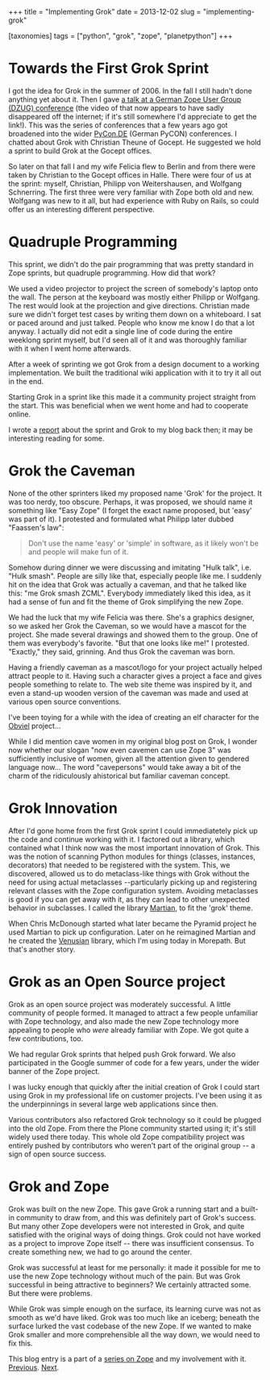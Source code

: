 +++
title = "Implementing Grok"
date = 2013-12-02
slug = "implementing-grok"

[taxonomies]
tags = ["python", "grok", "zope", "planetpython"]
+++

# Towards the First Grok Sprint

I got the idea for Grok in the summer of 2006. In the fall I still
hadn't done anything yet about it. Then I gave [a talk at a German Zope
User Group (DZUG)
conference](http://blog.startifact.com/posts/older/dzug-keynote.html)
(the video of that now appears to have sadly disappeared off the
internet; if it's still somewhere I'd appreciate to get the link!). This
was the series of conferences that a few years ago got broadened into
the wider [PyCon.DE](https://2013.de.pycon.org/) (German PyCON)
conferences. I chatted about Grok with Christian Theune of Gocept. He
suggested we hold a sprint to build Grok at the Gocept offices.

So later on that fall I and my wife Felicia flew to Berlin and from
there were taken by Christian to the Gocept offices in Halle. There were
four of us at the sprint: myself, Christian, Philipp von Weitershausen,
and Wolfgang Schnerring. The first three were very familiar with Zope
both old and new. Wolfgang was new to it all, but had experience with
Ruby on Rails, so could offer us an interesting different perspective.

# Quadruple Programming

This sprint, we didn't do the pair programming that was pretty standard
in Zope sprints, but quadruple programming. How did that work?

We used a video projector to project the screen of somebody's laptop
onto the wall. The person at the keyboard was mostly either Philipp or
Wolfgang. The rest would look at the projection and give directions.
Christian made sure we didn't forget test cases by writing them down on
a whiteboard. I sat or paced around and just talked. People who know me
know I do that a lot anyway. I actually did not edit a single line of
code during the entire weeklong sprint myself, but I'd seen all of it
and was thoroughly familiar with it when I went home afterwards.

After a week of sprinting we got Grok from a design document to a
working implementation. We built the traditional wiki application with
it to try it all out in the end.

Starting Grok in a sprint like this made it a community project straight
from the start. This was beneficial when we went home and had to
cooperate online.

I wrote a
[report](http://blog.startifact.com/posts/older/grok-or-what-i-did-on-my-holiday.html)
about the sprint and Grok to my blog back then; it may be interesting
reading for some.

# Grok the Caveman

None of the other sprinters liked my proposed name 'Grok' for the
project. It was too nerdy, too obscure. Perhaps, it was proposed, we
should name it something like "Easy Zope" (I forget the exact name
proposed, but 'easy' was part of it). I protested and formulated what
Philipp later dubbed "Faassen's law":

> Don't use the name 'easy' or 'simple' in software, as it likely won't
> be and people will make fun of it.

Somehow during dinner we were discussing and imitating "Hulk talk", i.e.
"Hulk smash". People are silly like that, especially people like me. I
suddenly hit on the idea that Grok was actually a caveman, and that he
talked like this: "me Grok smash ZCML". Everybody immediately liked this
idea, as it had a sense of fun and fit the theme of Grok simplifying the
new Zope.

We had the luck that my wife Felicia was there. She's a graphics
designer, so we asked her Grok the Caveman, so we would have a mascot
for the project. She made several drawings and showed them to the group.
One of them was everybody's favorite. "But that one looks like me!" I
protested. "Exactly," they said, grinning. And thus Grok the caveman was
born.

Having a friendly caveman as a mascot/logo for your project actually
helped attract people to it. Having such a character gives a project a
face and gives people something to relate to. The web site theme was
inspired by it, and even a stand-up wooden version of the caveman was
made and used at various open source conventions.

I've been toying for a while with the idea of creating an elf character
for the [Obviel](http://www.obviel.org) project...

While I did mention cave women in my original blog post on Grok, I
wonder now whether our slogan "now even cavemen can use Zope 3" was
sufficiently inclusive of women, given all the attention given to
gendered language now... The word "cavepersons" would take away a bit of
the charm of the ridiculously ahistorical but familiar caveman concept.

# Grok Innovation

After I'd gone home from the first Grok sprint I could immediatetely
pick up the code and continue working with it. I factored out a library,
which contained what I think now was the most important innovation of
Grok. This was the notion of scanning Python modules for things
(classes, instances, decorators) that needed to be registered with the
system. This, we discovered, allowed us to do metaclass-like things with
Grok without the need for using actual metaclasses --particularly
picking up and registering relevant classes with the Zope configuration
system. Avoiding metaclasses is good if you can get away with it, as
they can lead to other unexpected behavior in subclasses. I called the
library [Martian](http://pypi.python.org/pypi/martian), to fit the
'grok' theme.

When Chris McDonough started what later became the Pyramid project he
used Martian to pick up configuration. Later on he reimagined Martian
and he created the [Venusian](http://pypi.python.org/pypi/venusian)
library, which I'm using today in Morepath. But that's another story.

# Grok as an Open Source project

Grok as an open source project was moderately successful. A little
community of people formed. It managed to attract a few people
unfamiliar with Zope technology, and also made the new Zope technology
more appealing to people who *were* already familiar with Zope. We got
quite a few contributions, too.

We had regular Grok sprints that helped push Grok forward. We also
participated in the Google summer of code for a few years, under the
wider banner of the Zope project.

I was lucky enough that quickly after the initial creation of Grok I
could start using Grok in my professional life on customer projects.
I've been using it as the underpinnings in several large web
applications since then.

Various contributors also refactored Grok technology so it could be
plugged into the old Zope. From there the Plone community started using
it; it's still widely used there today. This whole old Zope
compatibility project was entirely pushed by contributors who weren't
part of the original group -- a sign of open source success.

# Grok and Zope

Grok was built on the new Zope. This gave Grok a running start and a
built-in community to draw from, and this was definitely part of Grok's
success. But many other Zope developers were not interested in Grok, and
quite satisfied with the original ways of doing things. Grok could not
have worked as a project to improve Zope itself -- there was
insufficient consensus. To create something new, we had to go around the
center.

Grok was successful at least for me personally: it made it possible for
me to use the new Zope technology without much of the pain. But was Grok
successful in being attractive to beginners? We certainly attracted
some. But there were problems.

While Grok was simple enough on the surface, its learning curve was not
as smooth as we'd have liked. Grok was too much like an iceberg; beneath
the surface lurked the vast codebase of the new Zope. If we wanted to
make Grok smaller and more comprehensible all the way down, we would
need to fix this.

This blog entry is a part of a [series on
Zope](http://blog.startifact.com/posts/my-exit-from-zope.html) and my
involvement with it.
[Previous](http://blog.startifact.com/posts/grok.html).
[Next](http://blog.startifact.com/posts/back-to-the-center.html).
